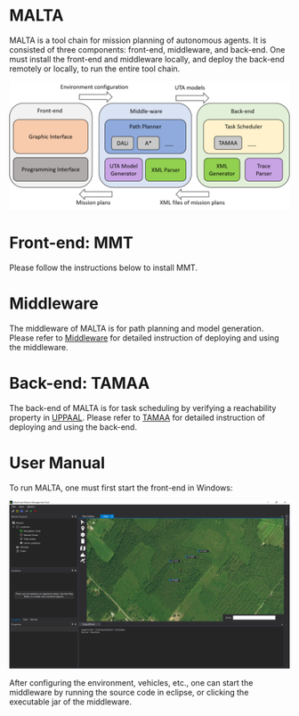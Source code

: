 # MALTA
MALTA is a tool chain for mission planning of autonomous agents. It is consisted of three components: front-end, middleware, and back-end. One must install the front-end and middleware locally, and deploy the back-end remotely or locally, to run the entire tool chain.

![Image](res/tool_structure.png "Architecture of MALTA")

# Front-end: MMT
Please follow the instructions below to install MMT.

# Middleware
The middleware of MALTA is for path planning and model generation. Please refer to [Middleware](https://github.com/rgu01/TAMAA-DALi) for detailed instruction of deploying and using the middleware.

# Back-end: TAMAA
The back-end of MALTA is for task scheduling by verifying a reachability property in [UPPAAL](https://uppaal.org/). Please refer to [TAMAA](https://github.com/rgu01/TAMAA) for detailed instruction of deploying and using the back-end.

# User Manual
To run MALTA, one must first start the front-end in Windows:

![Image](res/MMT.png "MMT GUI")

After configuring the environment, vehicles, etc., one can start the middleware by running the source code in eclipse, or clicking the executable jar of the middleware.
